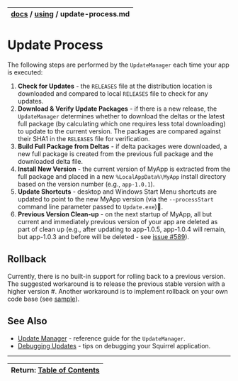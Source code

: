 | [docs](..)  / [using](.) / update-process.md
|:---|


# Update Process

The following steps are performed by the `UpdateManager` each time your app is executed:

1. **Check for Updates** - the `RELEASES` file at the distribution location is downloaded and compared to local `RELEASES` file to check for any updates.
2. **Download & Verify Update Packages** - if there is a new release, the `UpdateManager` determines whether to download the deltas or the latest full package (by calculating which one requires less total downloading) to update to the current version. The packages are compared against their SHA1 in the `RELEASES` file for verification.
3. **Build Full Package from Deltas** - if delta packages were downloaded, a new full package is created from the previous full package and the downloaded delta file.
3. **Install New Version** - the current version of MyApp is extracted from the full package and placed in a new `%LocalAppData%\MyApp` install directory based on the version number (e.g., `app-1.0.1`).
4. **Update Shortcuts** - desktop and Windows Start Menu shortcuts are updated to point to the new MyApp version (via the `--processStart` command line parameter passed to `Update.exe`).
5. **Previous Version Clean-up** - on the next startup of MyApp, all but current and immediately previous version of your app are deleted as part of clean up (e.g., after updating to app-1.0.5, app-1.0.4 will remain, but app-1.0.3 and before will be deleted - see [issue #589](https://github.com/Squirrel/Squirrel.Windows/issues/589)). 

## Rollback

Currently, there is no built-in support for rolling back to a previous version. The suggested workaround is to release the previous stable version with a higher version #.
Another workaround is to implement rollback on your own code base (see [sample](https://github.com/Squirrel/Squirrel.Windows/issues/524#issuecomment-450904627)).

## See Also

* [Update Manager](update-manager.md) - reference guide for the `UpdateManager`. 
* [Debugging Updates](debugging-updates.md) - tips on debugging your Squirrel application.


---
| Return: [Table of Contents](../readme.md) |
|----|

